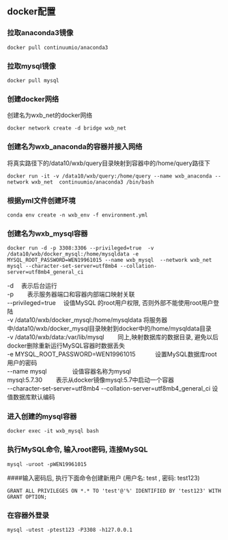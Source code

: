 ## docker配置
### 拉取anaconda3镜像
```
docker pull continuumio/anaconda3
```
### 拉取mysql镜像
```
docker pull mysql
```
### 创建docker网络
创建名为wxb_net的docker网络
```
docker network create -d bridge wxb_net
```
### 创建名为wxb_anaconda的容器并接入网络
将真实路径下的/data10/wxb/query目录映射到容器中的/home/query路径下
```
docker run -it -v /data10/wxb/query:/home/query --name wxb_anaconda --network wxb_net  continuumio/anaconda3 /bin/bash
```
### 根据yml文件创建环境
```
conda env create -n wxb_env -f environment.yml
```
### 创建名为wxb_mysql容器
```
docker run -d -p 3308:3306 --privileged=true  -v /data10/wxb/docker_mysql:/home/mysqldata -e MYSQL_ROOT_PASSWORD=WEN19961015 --name wxb_mysql  --network wxb_net mysql --character-set-server=utf8mb4 --collation-server=utf8mb4_general_ci
```
-d　       表示后台运行 \
-p　　     表示服务器端口和容器内部端口映射关联 \
--privileged=true　                      设值MySQL 的root用户权限, 否则外部不能使用root用户登陆  \
-v /data10/wxb/docker_mysql:/home/mysqldata 将服务器中/data10/wxb/docker_mysql目录映射到docker中的/home/mysqldata目录   \
-v /data10/wxb/data:/var/lib/mysql　　 同上,映射数据库的数据目录, 避免以后docker删除重新运行MySQL容器时数据丢失  \
-e MYSQL_ROOT_PASSWORD=WEN19961015　　　      设置MySQL数据库root用户的密码   \
--name mysql　　　　                     设值容器名称为mysql   \
mysql:5.7.30　　                         表示从docker镜像mysql:5.7中启动一个容器  \
--character-set-server=utf8mb4 --collation-server=utf8mb4_general_ci  设值数据库默认编码
### 进入创建的mysql容器
```
docker exec -it wxb_mysql bash
```
### 执行MySQL命令, 输入root密码, 连接MySQL
```
mysql -uroot -pWEN19961015
```
####输入密码后, 执行下面命令创建新用户 (用户名: test , 密码: test123)
```
GRANT ALL PRIVILEGES ON *.* TO 'test'@'%' IDENTIFIED BY 'test123' WITH GRANT OPTION;
```
### 在容器外登录
```
mysql -utest -ptest123 -P3308 -h127.0.0.1
```
